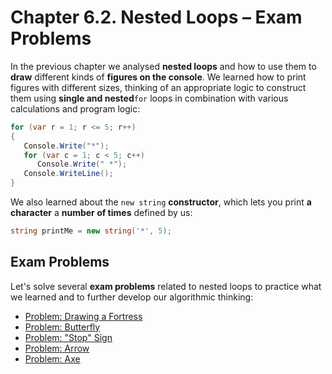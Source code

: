 # Chapter 6.2. Nested Loops – Exam Problems

In the previous chapter we analysed **nested loops** and how to use them to **draw** different kinds of **figures on the console**. We learned how to print figures with different sizes, thinking of an appropriate logic to construct them using **single and nested**`for` loops in combination with various calculations and program logic:

```csharp
for (var r = 1; r <= 5; r++)
{
   Console.Write("*");
   for (var c = 1; c < 5; c++)
      Console.Write(" *");
   Console.WriteLine();
}
```

We also learned about the `new string` **constructor**, which lets you print **a character** a **number of times** defined by us:

```csharp
string printMe = new string('*', 5);
```

## Exam Problems

Let's solve several **exam problems** related to nested loops to practice what we learned and to further develop our algorithmic thinking:
* [Problem: Drawing a Fortress](/Content/Chapter-6-2-nested-loops-exam-problems/exam-problems/draw-fort/draw-fort.md)
* [Problem: Butterfly](/Content/Chapter-6-2-nested-loops-exam-problems/exam-problems/butterfly/butterfly.md)
* [Problem: "Stop" Sign](/Content/Chapter-6-2-nested-loops-exam-problems/exam-problems/stop/stop.md)
* [Problem: Arrow](/Content/Chapter-6-2-nested-loops-exam-problems/exam-problems/arrow/arrow.md)
* [Problem: Axe](/Content/Chapter-6-2-nested-loops-exam-problems/exam-problems/axe/axe.md)



